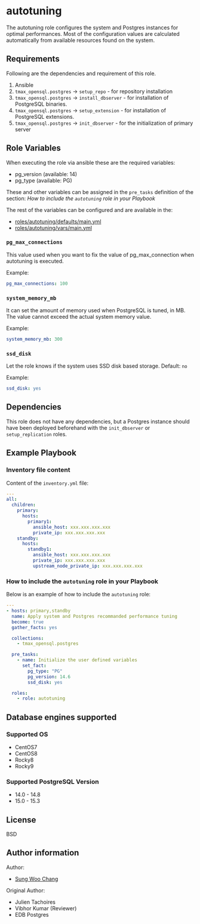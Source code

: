 # autotuning

The autotuning role configures the system and Postgres instances for optimal
performances. Most of the configuration values are calculated automatically
from available resources found on the system.

## Requirements

Following are the dependencies and requirement of this role.

1. Ansible
2. `tmax_opensql.postgres` -> `setup_repo` - for repository installation
3. `tmax_opensql.postgres` -> `install_dbserver` - for installation of
   PostgreSQL binaries.
4. `tmax_opensql.postgres` -> `setup_extension` - for installation of
   PostgreSQL extensions.
5. `tmax_opensql.postgres` -> `init_dbserver` - for the initialization of
   primary server

## Role Variables

When executing the role via ansible these are the required variables:

- pg_version (available: 14)
- pg_type (available: PG)

These and other variables can be assigned in the `pre_tasks` definition of the
section: _How to include the `autotuning` role in your Playbook_

The rest of the variables can be configured and are available in the:

- [roles/autotuning/defaults/main.yml](./defaults/main.yml)
- [roles/autotuning/vars/main.yml](./vars/main.yml)

### `pg_max_connections`
This value used when you want to fix the value of pg_max_connection when autotuning is executed.

Example:
``` yaml
pg_max_connections: 100
```
### `system_memory_mb`
It can set the amount of memory used when PostgreSQL is tuned, in MB.
The value cannot exceed the actual system memory value.

Example:

```yaml
system_memory_mb: 300
```

### `ssd_disk`

Let the role knows if the system uses SSD disk based storage. Default: `no`

Example:

```yaml
ssd_disk: yes
```

## Dependencies

This role does not have any dependencies, but a Postgres instance should have
been deployed beforehand with the `init_dbserver` or `setup_replication` roles.

## Example Playbook

### Inventory file content

Content of the `inventory.yml` file:

```yaml
---
all:
  children:
    primary:
      hosts:
        primary1:
          ansible_host: xxx.xxx.xxx.xxx
          private_ip: xxx.xxx.xxx.xxx
    standby:
      hosts:
        standby1:
          ansible_host: xxx.xxx.xxx.xxx
          private_ip: xxx.xxx.xxx.xxx
          upstream_node_private_ip: xxx.xxx.xxx.xxx
```

### How to include the `autotuning` role in your Playbook

Below is an example of how to include the `autotuning` role:

```yaml
---
- hosts: primary,standby
  name: Apply system and Postgres recommanded performance tuning
  become: true
  gather_facts: yes

  collections:
    - tmax_opensql.postgres

  pre_tasks:
    - name: Initialize the user defined variables
      set_fact:
        pg_type: "PG"
        pg_version: 14.6
        ssd_disk: yes

  roles:
    - role: autotuning
```

## Database engines supported
### Supported OS
- CentOS7
- CentOS8
- Rocky8
- Rocky9

### Supported PostgreSQL Version
- 14.0 - 14.8
- 15.0 - 15.3

## License

BSD

## Author information

Author:

- [Sung Woo Chang](https://github.com/dbxpert)

Original Author:

- Julien Tachoires
- Vibhor Kumar (Reviewer)
- EDB Postgres
